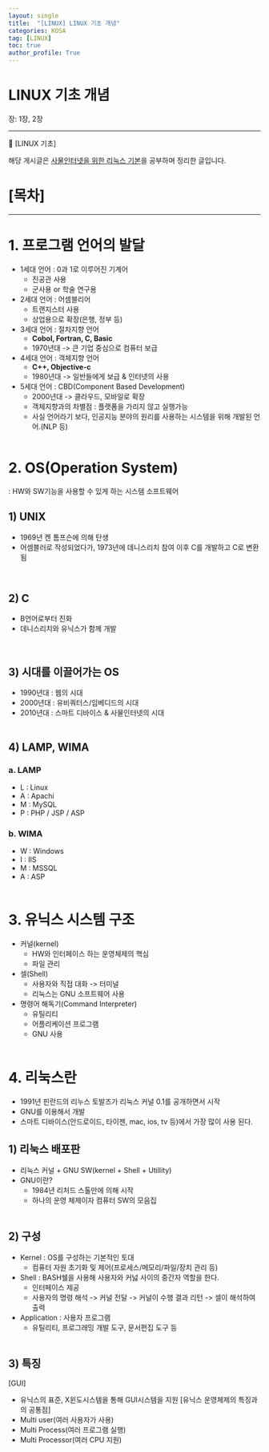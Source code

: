 ```yaml
---
layout: single
title:  "[LINUX] LINUX 기초 개념"
categories: KOSA
tag: [LINUX]
toc: true
author_profile: True
---
```



# LINUX 기초 개념

장: 1장, 2장

---

<aside>
📍 [LINUX 기초]

해당 게시글은 [사물인터넷을 위한 리눅스 기본](https://sesac.seoul.kr/course/active/detail.do)을 공부하며 정리한 글입니다.

</aside>

# [목차]

---

# **1.  프로그램 언어의 발달**

- 1세대 언어 : 0과 1로 이루어진 기계어
    - 진공관 사용
    - 군사용 or 학술 연구용
- 2세대 언어 : 어셈블리어
    - 트랜지스터 사용
    - 상업용으로 확장(은행, 정부 등)
- 3세대 언어 : 절차지향 언어
    - **Cobol, Fortran, C, Basic**
    - 1970년대 -> 큰 기업 중심으로 컴퓨터 보급
- 4세대 언어 : 객체지향 언어
    - **C++, Objective-c**
    - 1980년대 -> 일반들에게 보급 & 인터넷의 사용
- 5세대 언어 : CBD(Component Based Development)
    - 2000년대 -> 클라우드, 모바일로 확장
    - 객체지향과의 차별점 : 플랫폼을 가리지 않고 실행가능
    - 사실 언어라기 보다, 인공지능 분야의 원리를 사용하는 시스템을 위해 개발된 언어.(NLP 등)
    <br><br>

# 2. OS(Operation System)

: HW와 SW기능을 사용할 수 있게 하는 시스템 소프트웨어

## 1) UNIX

- 1969년 켄 톰프슨에 의해 탄생
- 어셈블러로 작성되었다가, 1973년에 데니스리치 참여 이후 C를 개발하고 C로 변환됨
<br>

## 2) C

- B언어로부터 진화
- 데니스리치와 유닉스가 함께 개발
<br>

## 3) 시대를 이끌어가는 OS

- 1990년대 : 웹의 시대
- 2000년대 : 유비쿼터스/임베디드의 시대
- 2010년대 : 스마트 디바이스 & 사물인터넷의 시대
<br><br>

## 4) LAMP, WIMA

### a. LAMP

- L : Linux
- A : Apachi
- M : MySQL
- P : PHP / JSP / ASP

### b. WIMA

- W : Windows
- I : IIS
- M : MSSQL
- A : ASP
<br><br>

# 3. 유닉스 시스템 구조

- 커널(kernel)
    - HW와 인터페이스 하는 운영체제의 핵심
    - 파일 관리
- 셀(Shell)
    - 사용자와 직접 대화 -> 터미널
    - 리눅스는 GNU 소프트웨어 사용
- 명령어 해독기(Command Interpreter)
    - 유틸리티
    - 어플리케이션 프로그램
    - GNU 사용
    <br><br>

# 4. 리눅스란

- 1991년 핀란드의 리누스 토발즈가 리눅스 커널 0.1를 공개하면서 시작
- GNU를 이용해서 개발
- 스마트 디바이스(안드로이드, 타이젠, mac, ios, tv 등)에서 가장 많이 사용 된다.

## 1) 리눅스 배포판

- 리눅스 커널 + GNU SW(kernel + Shell + Utillity)
- GNU이란?
    - 1984년 리처드 스톨만에 의해 시작
    - 하나의 운영 체제이자 컴퓨터 SW의 모음집
    <br>

## 2) 구성

- Kernel : OS를 구성하는 기본적인 토대
    - 컴퓨터 자원 초기화 및 제어(프로세스/메모리/파일/장치 관리 등)
- Shell : BASH쉘을 사용해 사용자와 커넗 사이의 중간자 역할을 한다.
    - 인터페이스 제공
    - 사용자의 명령 해석 -> 커널 전달 -> 커널이 수행 결과 리턴 -> 셀이 해석하여 출력
- Application : 사용자 프로그램
    - 유틸리티, 프로그래밍 개발 도구, 문서편집 도구 등
    <br>

## 3) 특징

[GUI]

- 유닉스의 표준, X윈도시스템을 통해 GUI시스템을 지원
[유닉스 운영체제의 특징과의 공통점]
- Multi user(여러 사용자가 사용)
- Multi Process(여러 프로그램 실행)
- Multi Processor(여러 CPU 지원)
<br><br>
<br><br><br>